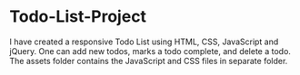 # Todo-List-Project

I have created a responsive Todo List using HTML, CSS, JavaScript and jQuery. One can add new todos, marks a todo complete, and delete a todo. The assets folder contains the JavaScript and CSS files in separate folder. 
